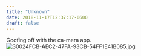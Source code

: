 ```yaml
---
title: "Unknown"
date: 2018-11-17T12:37:17-0600
draft: false
---
```


Goofing off with the ca-mera app. ![30024FCB-AEC2-47FA-93CB-54FF1E41B085.jpg](http://ianwhitney.micro.blog/uploads/2018/d4d810bd50.jpg)
